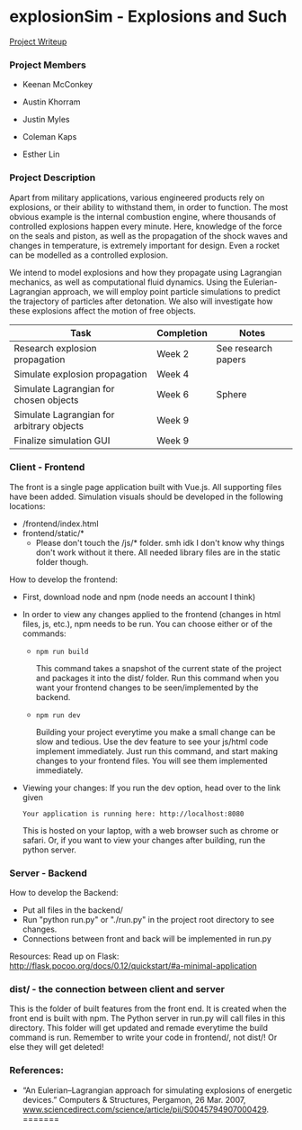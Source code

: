 # explosionSim - Explosions and Such

[Project Writeup](project-writeup.pdf)

### Project Members

*   Keenan McConkey
*   Austin Khorram
*   Justin Myles

*   Coleman Kaps
*   Esther Lin

### Project Description

Apart from military applications, various engineered products rely on explosions, or their ability to withstand them, in order to function. The most obvious example is the internal combustion engine, where thousands of controlled explosions happen every minute. Here, knowledge of the force on the seals and piston, as well as the propagation of the shock waves and changes in temperature, is extremely important for design. Even a rocket can be modelled as a controlled explosion.

We intend to model explosions and how they propagate using Lagrangian mechanics, as well as computational fluid dynamics. Using the Eulerian-Lagrangian approach, we will employ point particle simulations to predict the trajectory of particles after detonation. We also will investigate how these explosions affect the motion of free objects.

| Task                                     | Completion | Notes               |
| ---------------------------------------- | ---------- | ------------------- |
| Research explosion propagation           | Week 2     | See research papers |
| Simulate explosion propagation           | Week 4     |                     |
| Simulate Lagrangian for chosen objects   | Week 6     | Sphere              |
| Simulate Lagrangian for arbitrary objects | Week 9     |                     |
| Finalize simulation GUI                  | Week 9     |                     |

### Client - Frontend
The front is a single page application built with Vue.js. All supporting files have been added. Simulation visuals should be developed in the following locations:

-   /frontend/index.html
-   frontend/static/*
    -   Please don't touch the /js/* folder. smh idk I don't know why things don't work without it there. All needed library files are in the static folder though. 

How to develop the frontend:

-   First, download node and npm (node needs an account I think)

-   In order to view any changes applied to the frontend (changes in html files, js, etc.), npm needs to be run. You can choose either or of the commands:

    -   ```shell
        npm run build
        ```

        This command takes a snapshot of the current state of the project and packages it into the dist/ folder. Run this command when you want your frontend changes to be seen/implemented by the backend. 


    -   ```shell
        npm run dev
        ```

        Building your project everytime you make a small change can be slow and tedious. Use the dev feature to see your js/html code implement immediately. Just run this command, and start making changes to your frontend files. You will see them implemented immediately.


-   Viewing your changes: If you run the dev option, head over to the link given 

    ```shell
    Your application is running here: http://localhost:8080
    ```

    This is hosted on your laptop, with a web browser such as chrome or safari. Or, if you want to view your changes after building, run the python server. 

### Server - Backend
How to develop the Backend:

-   Put all files in the backend/
-   Run "python run.py" or "./run.py" in the project root directory to see changes. 
-   Connections between front and back will be implemented in run.py

Resources: Read up on Flask: http://flask.pocoo.org/docs/0.12/quickstart/#a-minimal-application


### dist/ - the connection between client and server

This is the folder of built features from the front end. It is created when the front end is built with npm. The Python server in run.py will call files in this directory. This folder will get updated and remade everytime the build command is run. Remember to write your code in frontend/, not dist/! Or else they will get deleted!


### References:

*   “An Eulerian–Lagrangian approach for simulating explosions of energetic devices.” Computers & Structures, Pergamon, 26 Mar. 2007, www.sciencedirect.com/science/article/pii/S0045794907000429.
=======

